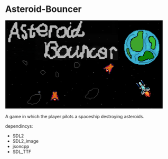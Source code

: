 # Asteroid-Bouncer
![Asteroid bouncer](misc/title_pagev2.png)

A game in which the player pilots a spaceship destroying asteroids.

dependincys:
 - SDL2
 - SDL2_image
 - jsoncpp
 - SDL_TTF